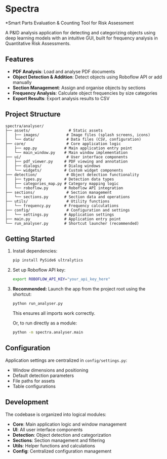 # Spectra
*Smart Parts Evaluation & Counting Tool for Risk Assessment

A P&ID analysis application for detecting and categorizing objects using deep learning models with an intuitive GUI, built for frequency analysis in Quantitative Risk Assessments.

## Features

- **PDF Analysis**: Load and analyse PDF documents
- **Object Detection & Addition**: Detect objects using Roboflow API or add manually
- **Section Management**: Assign and organise objects by sections
- **Frequency Analysis**: Calculate object frequencies by size categories
- **Export Results**: Export analysis results to CSV

## Project Structure

```
spectra/analyser/
├── assets/                 # Static assets
│   ├── images/            # Image files (splash screens, icons)
│   └── data/              # Data files (CSV, configuration)
├── core/                  # Core application logic
│   ├── app.py            # Main application entry point
│   └── main_window.py    # Main window implementation
├── ui/                    # User interface components
│   ├── pdf_viewer.py     # PDF viewing and annotation
│   ├── dialogs/          # Dialog windows
│   └── widgets/          # Custom widget components
├── detection/             # Object detection functionality
│   ├── types.py          # Detection data types
│   ├── categories_map.py # Category mapping logic
│   └── roboflow.py       # Roboflow API integration
├── sections/              # Section management
│   └── sections.py       # Section data and operations
├── utils/                 # Utility functions
│   └── frequency.py      # Frequency calculations
├── config/                # Configuration and settings
│   └── settings.py       # Application settings
├── main.py               # Application entry point
└── run_analyser.py       # Shortcut launcher (recommended)
```



## Getting Started

1. Install dependencies:
   ```bash
   pip install PySide6 ultralytics
   ```

2. Set up Roboflow API key:
   ```bash
   export ROBOFLOW_API_KEY="your_api_key_here"
   ```

3. **Recommended:** Launch the app from the project root using the shortcut:
   ```bash
   python run_analyser.py
   ```
   This ensures all imports work correctly.

   Or, to run directly as a module:
   ```bash
   python -m spectra.analyser.main
   ```

## Configuration

Application settings are centralized in `config/settings.py`:
- Window dimensions and positioning
- Default detection parameters
- File paths for assets
- Table configurations

## Development

The codebase is organized into logical modules:
- **Core**: Main application logic and window management
- **UI**: All user interface components
- **Detection**: Object detection and categorization
- **Sections**: Section management and filtering
- **Utils**: Helper functions and calculations
- **Config**: Centralized configuration management 